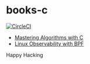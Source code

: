 # books-c

[![CircleCI]](https://app.circleci.com/github/keithnoguchi/books-c/pipelines)

[circleci]: https://circleci.com/gh/keithnoguchi/books-c.svg?style=svg

- [Mastering Algorithms with C]
- [Linux Observability with BPF]

[mastering algorithms with c]: http://shop.oreilly.com/product/9781565924536.do
[linux observability with bpf]: http://shop.oreilly.com/product/0636920242581.do

Happy Hacking
